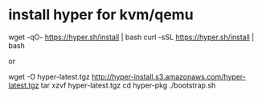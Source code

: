 #  install hyper for kvm/qemu

  wget -qO- https://hyper.sh/install | bash
  curl -sSL https://hyper.sh/install | bash

  or

  wget -O hyper-latest.tgz http://hyper-install.s3.amazonaws.com/hyper-latest.tgz
  tar xzvf hyper-latest.tgz
  cd hyper-pkg
  ./bootstrap.sh

